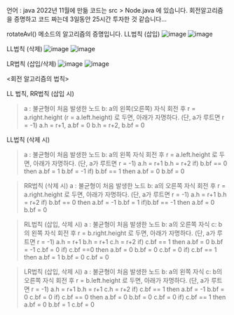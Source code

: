 언어 : java
2022년 11월에 만듦
코드는 src > Node.java 에 있습니다.
회전알고리즘을 증명하고 코드 짜는데 3일동안 25시간 투자한 것 같습니다...



rotateAvl() 메소드의 알고리즘의 증명입니다.
LL법칙 (삽입)
![image](https://user-images.githubusercontent.com/84231143/203920795-3827576a-b23b-468b-8953-ac78f606e1f9.png)
![image](https://user-images.githubusercontent.com/84231143/203920820-797599f3-d265-4aeb-9fa3-8bf6f689ebd8.png)

LL법칙 (삭제)
![image](https://user-images.githubusercontent.com/84231143/203920909-c4b16bb0-5c3f-43cd-9d05-c178495c736d.png)
![image](https://user-images.githubusercontent.com/84231143/203923234-3c941cf7-84da-4ba7-b24f-5377bec2dd3a.png)

LR법칙 (삽입/삭제)
![image](https://user-images.githubusercontent.com/84231143/203923341-c7505083-4e3f-4bf0-8b61-8ba064613a84.png)
![image](https://user-images.githubusercontent.com/84231143/203923389-0cc37e55-3959-40e9-8eee-a9af67b1f6bd.png)




<회전 알고리즘의 법칙>

LL 법칙, RR법칙 (삽입 시)
> a : 불균형이 처음 발생한 노드
b:  a의 왼쪽(오른쪽) 자식
회전 후 r = a.right.height (r = a.left.height) 로 두면, 아래가 자명하다. (단, a가 루트면 r = -1)
a.h = r+1,   a.bf = 0
b.h = r+2,   b.bf = 0


LL법칙 (삭제 시)
> a : 불균형이 처음 발생한 노드
b:  a의 왼쪽 자식
회전 후 r = a.left.height 로 두면, 아래가 자명하다. (단, a가 루트면 r = -1)
a.h = r+1
b.h = r+2
if) b.bf == 0 then
    a.bf = 1
    b.bf = -1
if) b.bf == 1 then
    a.bf = 0
    b.bf = 0
    
    
> RR법칙 (삭제 시)
a : 불균형이 처음 발생한 노드
b: a의 오른쪽 자식
회전 후 r = a.right.height 로 두면, 아래가 자명하다. (단, a가 루트면 r = -1)
a.h = r+1
b.h = r+2
if) b.bf == 0  then
a.bf = -1
b.bf = 1
if)b.bf == -1  then
a.bf = 0
b.bf = 0


> RL법칙 (삽입, 삭제 시)
a : 불균형이 처음 발생한 노드
b:  a의 오른쪽 자식
c:  b의 왼쪽 자식
회전 후 r = b.right.height 로 두면, 아래가 자명하다. (단, a가 루트면 r = -1)
a.h = r+1
b.h = r+1
c.h = r+2
if) c.bf == 1 then
a.bf = 0
b.bf = -1
c.bf = 0
if) c.bf ==0 then
a.bf = 0
b.bf = 0
c.bf = 0
if) c.bf == 1 then
a.bf = 1
b.bf = 0
c.bf = 0


> LR법칙 (삽입, 삭제 시)
a : 불균형이 처음 발생한 노드
b:  a의 왼쪽 자식
c:  b의 오른쪽 자식
회전 후 r = b.left.height 로 두면, 아래가 자명하다. (단, a가 루트면 r = -1)
a.h = r+1
b.h = r+1
c.h = r+2
if) c.bf == 1 then
a.bf = -1
b.bf = 0
c.bf = 0
if) c.bf == 0 then
a.bf = 0
b.bf = 0
c.bf = 0
if) c.bf == 1 then
a.bf = 0
b.bf = 1
c.bf = 0
